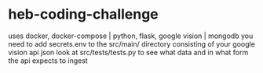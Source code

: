 # heb-coding-challenge

uses docker, docker-compose | python, flask, google vision | mongodb
you need to add secrets.env to the src/main/ directory consisting of your google vision api json
look at src/tests/tests.py to see what data and in what form the api expects to ingest
